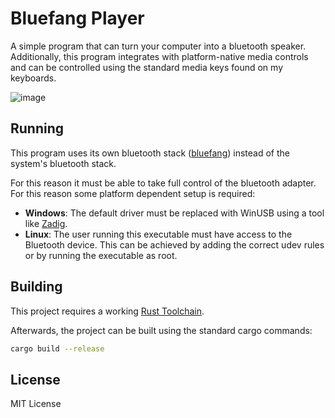 # Bluefang Player

A simple program that can turn your computer into a bluetooth speaker. Additionally, this program integrates with platform-native media controls and can be controlled using the standard media keys found on my keyboards.

![image](https://github.com/user-attachments/assets/ef886e99-f85b-4b23-84b6-1b01d034fa37)


## Running

This program uses its own bluetooth stack ([bluefang](https://github.com/sidit77/bluefang)) instead of the system's bluetooth stack.

For this reason it must be able to take full control of the bluetooth adapter. For this reason some platform dependent setup is required:
* **Windows**: The default driver must be replaced with WinUSB using a tool like [Zadig](https://zadig.akeo.ie/).
* **Linux**: The user running this executable must have access to the Bluetooth device. This can be achieved by adding the correct udev rules or by running the executable as root.

## Building

This project requires a working [Rust Toolchain](https://rustup.rs/).

Afterwards, the project can be built using the standard cargo commands:
```sh
cargo build --release
```

## License

MIT License
